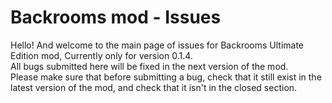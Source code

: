 # Backrooms mod - Issues

<p>Hello! And welcome to the main page of issues for Backrooms Ultimate Edition mod, Currently only for version 0.1.4.<br>
All bugs submitted here will be fixed in the next version of the mod.<br>
Please make sure that before submitting a bug, check that it still exist in the latest version of the mod, and check that it isn't in the closed section.</p>
